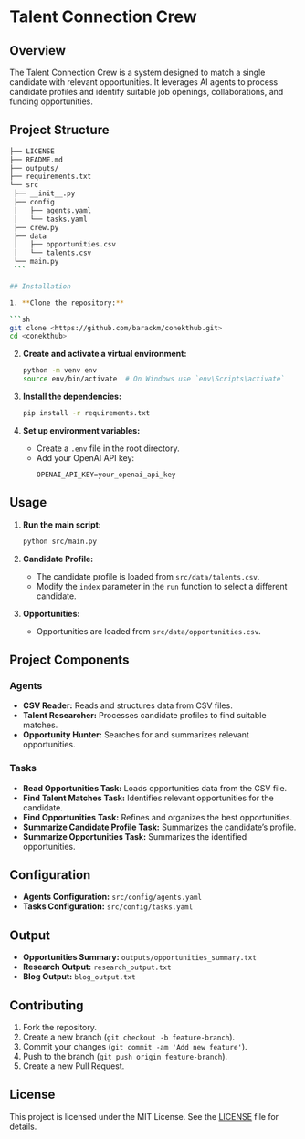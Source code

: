 # Talent Connection Crew

## Overview

The Talent Connection Crew is a system designed to match a single candidate with
relevant opportunities. It leverages AI agents to process candidate profiles and
identify suitable job openings, collaborations, and funding opportunities.

## Project Structure

````sh
├── LICENSE
├── README.md
├── outputs/
├── requirements.txt
└── src
 ├── __init__.py
 ├── config
 │   ├── agents.yaml
 │   └── tasks.yaml
 ├── crew.py
 ├── data
 │   ├── opportunities.csv
 │   └── talents.csv
 └── main.py
 ```

## Installation

1. **Clone the repository:**

```sh
git clone <https://github.com/barackm/conekthub.git>
cd <conekthub>
````

2. **Create and activate a virtual environment:**

   ```sh
   python -m venv env
   source env/bin/activate  # On Windows use `env\Scripts\activate`
   ```

3. **Install the dependencies:**

   ```sh
   pip install -r requirements.txt
   ```

4. **Set up environment variables:**
   - Create a `.env` file in the root directory.
   - Add your OpenAI API key:
     ```env
     OPENAI_API_KEY=your_openai_api_key
     ```

## Usage

1. **Run the main script:**

   ```sh
   python src/main.py
   ```

2. **Candidate Profile:**

   - The candidate profile is loaded from `src/data/talents.csv`.
   - Modify the `index` parameter in the `run` function to select a different
     candidate.

3. **Opportunities:**
   - Opportunities are loaded from `src/data/opportunities.csv`.

## Project Components

### Agents

- **CSV Reader:** Reads and structures data from CSV files.
- **Talent Researcher:** Processes candidate profiles to find suitable matches.
- **Opportunity Hunter:** Searches for and summarizes relevant opportunities.

### Tasks

- **Read Opportunities Task:** Loads opportunities data from the CSV file.
- **Find Talent Matches Task:** Identifies relevant opportunities for the
  candidate.
- **Find Opportunities Task:** Refines and organizes the best opportunities.
- **Summarize Candidate Profile Task:** Summarizes the candidate’s profile.
- **Summarize Opportunities Task:** Summarizes the identified opportunities.

## Configuration

- **Agents Configuration:** `src/config/agents.yaml`
- **Tasks Configuration:** `src/config/tasks.yaml`

## Output

- **Opportunities Summary:** `outputs/opportunities_summary.txt`
- **Research Output:** `research_output.txt`
- **Blog Output:** `blog_output.txt`

## Contributing

1. Fork the repository.
2. Create a new branch (`git checkout -b feature-branch`).
3. Commit your changes (`git commit -am 'Add new feature'`).
4. Push to the branch (`git push origin feature-branch`).
5. Create a new Pull Request.

## License

This project is licensed under the MIT License. See the [LICENSE](LICENSE) file
for details.

```

```
